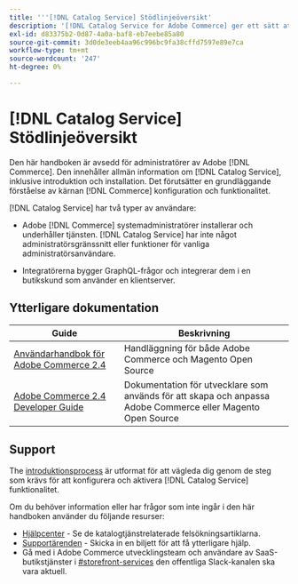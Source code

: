 ```yaml
---
title: '''[!DNL Catalog Service] Stödlinjeöversikt'
description: '[!DNL Catalog Service for Adobe Commerce] ger ett sätt att hämta innehållet på produktvisningssidor och produktlistsidor snabbare än de ursprungliga Adobe Commerce GraphQL-frågorna.'
exl-id: d83375b2-0d87-4a0a-baf8-eb7eebe85a80
source-git-commit: 3d0de3eeb4aa96c996bc9fa38cffd7597e89e7ca
workflow-type: tm+mt
source-wordcount: '247'
ht-degree: 0%

---
```


# [!DNL Catalog Service] Stödlinjeöversikt

Den här handboken är avsedd för administratörer av Adobe [!DNL Commerce]. Den innehåller allmän information om [!DNL Catalog Service], inklusive introduktion och installation. Det förutsätter en grundläggande förståelse av kärnan [!DNL Commerce] konfiguration och funktionalitet.

[!DNL Catalog Service] har två typer av användare:

* Adobe [!DNL Commerce] systemadministratörer installerar och underhåller tjänsten. [!DNL Catalog Service] har inte något administratörsgränssnitt eller funktioner för vanliga administratörsanvändare.

* Integratörerna bygger GraphQL-frågor och integrerar dem i en butikskund som använder en klientserver.

## Ytterligare dokumentation

| Guide | Beskrivning |
|------ | ----------- |
| [Användarhandbok för Adobe Commerce 2.4](https://experienceleague.adobe.com/docs/commerce.html) | Handläggning för både Adobe Commerce och Magento Open Source |
| [Adobe Commerce 2.4 Developer Guide](https://developer.adobe.com/commerce/docs) | Dokumentation för utvecklare som används för att skapa och anpassa Adobe Commerce eller Magento Open Source |

## Support

The [introduktionsprocess](https://experienceleague.adobe.com/docs/commerce-merchant-services/catalog-service/installation.html) är utformat för att vägleda dig genom de steg som krävs för att konfigurera och aktivera [!DNL Catalog Service] funktionalitet.

Om du behöver information eller har frågor som inte ingår i den här handboken använder du följande resurser:

* [Hjälpcenter](https://support.magento.com/hc/en-us/search#q=catalog%20service&amp;sort=relevancy) - Se de katalogtjänstrelaterade felsökningsartiklarna.
* [Supportärenden](https://experienceleague.adobe.com/docs/commerce-knowledge-base/kb/help-center-guide/magento-help-center-user-guide.html?lang=en#submit-ticket) - Skicka in en biljett för att få ytterligare hjälp.
* Gå med i Adobe Commerce utvecklingsteam och användare av SaaS-butikstjänster i [#storefront-services](https://magentocommeng.slack.com/archives/C03HVPG8RS4) den offentliga Slack-kanalen ska vara aktuell.

